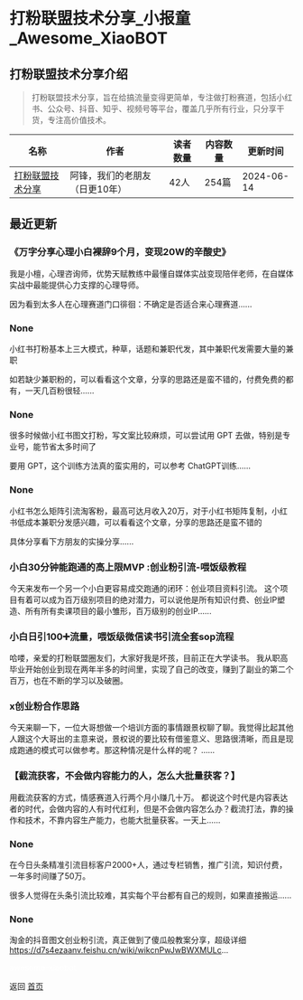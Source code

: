 # 打粉联盟技术分享_小报童_Awesome_XiaoBOT

## 打粉联盟技术分享介绍
> 打粉联盟技术分享，旨在给搞流量变得更简单，专注做打粉赛道，包括小红书、公众号、抖音、知乎、视频号等平台，覆盖几乎所有行业，只分享干货，专注高价值技术。  
  


|名称|作者|读者数量|内容数量|更新时间|
|---|---|---|---|---|
|[打粉联盟技术分享](https://xiaobot.net/p/DF001?refer=0b133df9-27dc-423b-8101-639049001c13)|阿锋，我们的老朋友（日更10年）|42人|254篇|2024-06-14|

## 最近更新
### 《万字分享心理小白裸辞9个月，变现20W的辛酸史》

我是小檀，心理咨询师，优势天赋教练中最懂自媒体实战变现陪伴老师，在自媒体实战中最能提供心力支撑的心理导师。

因为看到太多人在心理赛道门口徘徊：不确定是否适合来心理赛道......

### None

小红书打粉基本上三大模式，种草，话题和兼职代发，其中兼职代发需要大量的兼职

如若缺少兼职粉的，可以看看这个文章，分享的思路还是蛮不错的，付费免费的都有，一天几百粉很轻......

### None

很多时候做小红书图文打粉，写文案比较麻烦，可以尝试用 GPT 去做，特别是专业号，能节省太多时间了

要用 GPT，这个训练方法真的蛮实用的，可以参考 ChatGPT训练......

### None

小红书怎么矩阵引流淘客粉，最高可达月收入20万，对于小红书矩阵复制，小红书低成本兼职分发感兴趣，可以看看这个文章，分享的思路还是蛮不错的

具体分享看下方朋友的实操分享......

### 小白30分钟能跑通的高上限MVP :创业粉引流-喂饭级教程

今天来发布一个另一个小白更容易成交跑通的闭环：创业项目资料引流。
这个项目有着可以成为百万级别项目的绝对潜力，可以说他是所有知识付费、创业IP塑造、所有所有卖课项目的最小雏形，百万级别的创业IP......

### 小白日引100➕流量，喂饭级微信读书引流全套sop流程

哈喽，亲爱的打粉联盟圈友们，大家好我是坏孩，目前正在大学读书。
我从职高毕业开始创业到现在两年半多的时间里，实现了自己的改变，赚到了副业的第二个百万，也在不断的学习以及破圈。

### x创业粉合作思路

今天来聊一下，一位大哥想做一个培训方面的事情跟景权聊了聊。我觉得比起其他人跟这个大哥出的主意来说，景权说的要比较有借鉴意义、思路很清晰，而且是现成跑通的模式可以做参考。那这种情况是什么样的呢？
......

### 【截流获客，不会做内容能力的人，怎么大批量获客？】

用截流获客的方式，情感赛道入行两个月小赚几十万。
都说这个时代是内容表达者的时代，会做内容的人有时代红利，但是不会做内容怎么办？截流打法，靠的操作和技术，不靠内容生产能力，也能大批量获客。一天上......

### None

在今日头条精准引流目标客户2000+人，通过专栏销售，推广引流，知识付费，一年多时间赚了50万。

很多人觉得在头条引流比较难，其实每个平台都有自己的规则，如果直接搬运......

### None

淘金的抖音图文创业粉引流，真正做到了傻瓜般教案分享，超级详细
https://d7s4ezaanv.feishu.cn/wiki/wikcnPwJwBWXMULc...


<a href="https://github.com/Reno9527/awesome-xiaobot" style="color: white; text-decoration: none;">awesome-xiaobot</a>

返回 [首页](../README.md)
